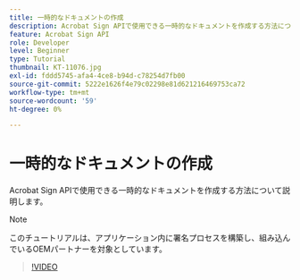 ```yaml
---
title: 一時的なドキュメントの作成
description: Acrobat Sign APIで使用できる一時的なドキュメントを作成する方法について説明します
feature: Acrobat Sign API
role: Developer
level: Beginner
type: Tutorial
thumbnail: KT-11076.jpg
exl-id: fddd5745-afa4-4ce8-b94d-c78254d7fb00
source-git-commit: 5222e1626f4e79c02298e81d621216469753ca72
workflow-type: tm+mt
source-wordcount: '59'
ht-degree: 0%

---
```


# 一時的なドキュメントの作成

Acrobat Sign APIで使用できる一時的なドキュメントを作成する方法について説明します。

>[!NOTE]
>
>このチュートリアルは、アプリケーション内に署名プロセスを構築し、組み込んでいるOEMパートナーを対象としています。

>[!VIDEO](https://video.tv.adobe.com/v/3444771?hidetitle=true&captions=jpn)
